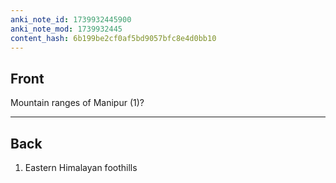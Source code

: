 ```yaml
---
anki_note_id: 1739932445900
anki_note_mod: 1739932445
content_hash: 6b199be2cf0af5bd9057bfc8e4d0bb10
---
```


## Front

Mountain ranges of Manipur (1)?

<hr/>

## Back

1. Eastern Himalayan foothills